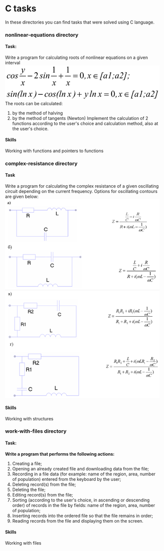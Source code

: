 # C tasks
In these directories you can find tasks that were solved using C language.
### nonlinear-equations directory
#### Task:
Write a program for calculating roots of nonlinear equations on a given interval
![Nonlinear equations](/images/nonlinear_eqs.png)
The roots can be calculated:
1. by the method of halving
2. by the method of tangents (Newton)
Implement the calculation of 2 functions according to the user's choice and calculation method, also at the user's choice.
#### Skills
Working with functions and pointers to functions
### complex-resistance directory
#### Task
Write a program for calculating the complex resistance of a given oscillating circuit depending on the current frequency. Options for oscillating contours are given below:
![Oscillating contours](/images/complex-res1.png)
![Oscillating contours](/images/complex-res2.png)
#### Skills
Working with structures
### work-with-files directory
#### Task:
**Write a program that performs the following actions:**
1. Creating a file;
2. Opening an already created file and downloading data from the file;
3. Recording in a file data (for example: name of the region, area, number of population) entered from the keyboard by the user;
4. Deleting record(s) from the file;
5. Deleting the file;
6. Editing record(s) from the file;
7. Sorting (according to the user's choice, in ascending or descending order) of records in the file by fields: name of the region, area, number of population;
8. Inserting records into the ordered file so that the file remains in order;
9. Reading records from the file and displaying them on the screen.
#### Skills
Working with files